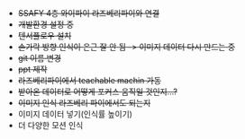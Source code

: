 - ~~SSAFY 4층 와이파이 라즈베리파이와 연결~~
- ~~개발환경 설정 중~~
- ~~텐서플로우 설치~~
- ~~손가락 방향 인식이 은근 잘 안 됨 -> 이미지 데이터 다시 만드는 중~~
- ~~git 이름 변경~~
- ~~ppt 제작~~
- ~~라즈베리파이에서 teachable machin 가동~~
- ~~받아온 데이터로 어떻게 포커스 움직일 것인지...?~~
- ~~이미지 인식 라즈베리 파이에서도 되는지~~
- 이미지 데이터 넣기(인식률 높이기)
- 더 다양한 모션 인식